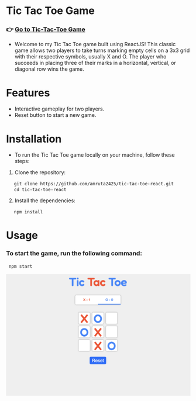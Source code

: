 # Tic Tac Toe Game
### 👉 [Go to Tic-Tac-Toe Game](https://tictac25.netlify.app/)

- Welcome to my Tic Tac Toe game built using ReactJS! This classic game allows two players to take turns marking empty cells on a 3x3 grid with their respective symbols, usually X and O. The player who succeeds in placing three of their marks in a horizontal, vertical, or diagonal row wins the game.

# Features

- Interactive gameplay for two players.
- Reset button to start a new game.


# Installation

- To run the Tic Tac Toe game locally on your machine, follow these steps:

1. Clone the repository:

```
   git clone https://github.com/amruta2425/tic-tac-toe-react.git
   cd tic-tac-toe-react

```

2. Install the dependencies:
```
   npm install

 ```


# Usage
### To start the game, run the following command:
```
 npm start
```

![Landing Page](public/landingPage.png)


